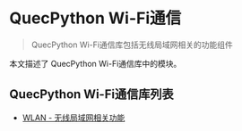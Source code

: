 # QuecPython Wi-Fi通信

> QuecPython Wi-Fi通信库包括无线局域网相关的功能组件

本文描述了 QuecPython Wi-Fi通信库中的模块。

## QuecPython Wi-Fi通信库列表

- [WLAN - 无线局域网相关功能](./WLAN.md)
